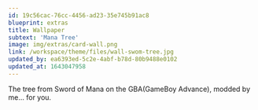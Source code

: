 ```yaml
---
id: 19c56cac-76cc-4456-ad23-35e745b91ac8
blueprint: extras
title: Wallpaper
subtext: 'Mana Tree'
image: img/extras/card-wall.png
link: /workspace/theme/files/wall-swom-tree.jpg
updated_by: ea6393ed-5c2e-4abf-b78d-80b9488e0102
updated_at: 1643047958
---
```

The tree from Sword of Mana on the GBA(GameBoy Advance), modded by me... for you.